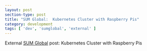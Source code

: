 ```yaml
---
layout: post
section-type: post
title: "SUM Global:  Kubernetes Cluster with Raspberry Pis"
category: development
tags: [ 'dev', 'sumglobal', 'external' ]
---
```


External [SUM Global](http://sumglobal.com/k8s-cluster-rpi/) post: Kubernetes Cluster with Raspberry Pis
